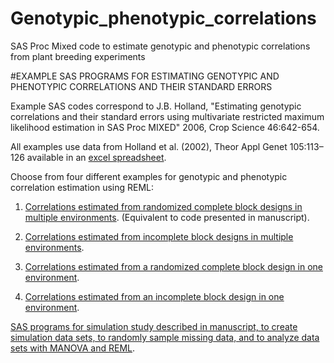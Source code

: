 # Genotypic_phenotypic_correlations
SAS Proc Mixed code to estimate genotypic and phenotypic correlations from plant breeding experiments

#EXAMPLE SAS PROGRAMS FOR ESTIMATING GENOTYPIC AND PHENOTYPIC CORRELATIONS AND THEIR STANDARD ERRORS
 
Example SAS codes correspond to J.B. Holland, "Estimating genotypic correlations and their standard errors using multivariate restricted maximum likelihood estimation in SAS Proc MIXED" 2006, Crop Science 46:642-654. 

All examples use data from Holland et al. (2002), Theor Appl Genet 105:113–126 available in an [excel spreadsheet](DataForCorrelationPrograms.xls).

Choose from four different examples for genotypic and phenotypic correlation estimation using REML:

1. [Correlations estimated from randomized complete block designs in multiple environments](REMLCorrMultiRCBD.sas). (Equivalent to code presented in manuscript).

2. [Correlations estimated from incomplete block designs in multiple environments](REMLCorrMultiLattice.sas).

3. [Correlations estimated from a randomized complete block design in one environment](REMLCorr1EnvRCBD.sas).

4. [Correlations estimated from an incomplete block design in one environment](REMLCorr1EnvLattice.sas).

[SAS programs for simulation study described in manuscript, to create simulation data sets, to randomly sample missing data, and to analyze data sets with MANOVA and REML]().
